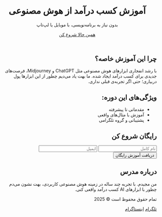 
<html lang="fa" dir="rtl">
<head>
  <meta charset="UTF-8">
  <meta name="viewport" content="width=device-width, initial-scale=1.0">
  </head>
<body>
  <header>
    <h1>آموزش کسب درآمد از هوش مصنوعی</h1>
    <p>بدون نیاز به برنامه‌نویسی، با موبایل یا لپ‌تاپ</p>
    <a href="#register" class="cta-btn">همین حالا شروع کن</a>
  </header>

  <section class="section">
    <h2>چرا این آموزش خاصه؟</h2>
    <p>با رشد انفجاری ابزارهای هوش مصنوعی مثل ChatGPT و Midjourney، فرصت‌های جدیدی برای کسب درآمد ایجاد شده. ما بهت یاد می‌دیم چطور از این ابزارها پول دربیاری؛ حتی اگر تجربه‌ی قبلی نداری.</p>
  </section>

  <section class="section">
    <h2>ویژگی‌های این دوره:</h2>
    <ul>
      <li>مقدماتی تا پیشرفته</li>
      <li>آموزش با مثال‌های واقعی</li>
      <li>پشتیبانی و گروه تلگرامی</li>
    </ul>
  </section>

  <section class="section" id="register">
    <h2>رایگان شروع کن</h2>
    <form>
      <input type="text" placeholder="نام کامل">
      <input type="email" placeholder="ایمیل">
      <button type="submit">دریافت آموزش رایگان</button>
    </form>
  </section>

  <section class="section">
    <h2>درباره مدرس</h2>
    <p>من مجیدم. با تجربه چند ساله در زمینه هوش مصنوعی کاربردی، بهت نشون می‌دم چطور با ابزارهای AI کسب درآمد واقعی کنی.</p>
  </section>

  <footer>
    <p>تمام حقوق محفوظ است © 2025</p>
    <div class="social">
      <a href="https://t.me/your_channel" target="_blank">تلگرام</a>
      <a href="#">اینستاگرام</a>
    </div>
  </footer>
</body>
</html>
